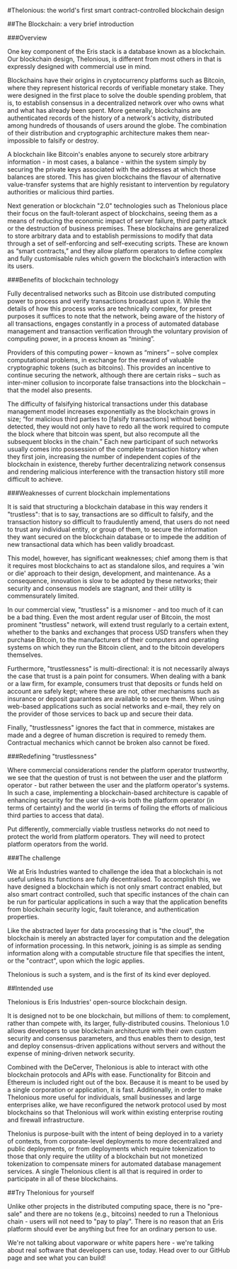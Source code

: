 #Thelonious: the world's first smart contract-controlled blockchain design 

##The Blockchain: a very brief introduction

###Overview

One key component of the Eris stack is a database known as a blockchain. Our blockchain design, Thelonious, is different from most others in that is expressly designed with commercial use in mind.

Blockchains have their origins in cryptocurrency platforms such as Bitcoin, where they represent historical records of verifiable monetary stake. They were designed in the first place to solve the double spending problem, that is, to establish consensus in a decentralized network over who owns what and what has already been spent. More generally, blockchains are authenticated records of the history of a network's activity, distributed among hundreds of thousands of users around the globe. The combination of their distribution and cryptographic architecture makes them near-impossible to falsify or destroy.

A blockchain like Bitcoin's enables anyone to securely store arbitrary information - in most cases, a balance - within the system simply by securing the private keys associated with the addresses at which those balances are stored. This has given blockchains the flavour of alternative value-transfer systems that are highly resistant to intervention by regulatory authorities or malicious third parties. 

Next generation or blockchain "2.0" technologies such as Thelonious place their focus on the fault-tolerant aspect of blockchains, seeing them as a means of reducing the economic impact of server failure, third party attack or the destruction of business premises. These blockchains are generalized to store arbitrary data and to establish permissions to modify that data through a set of self-enforcing and self-executing scripts. These are known as “smart contracts,” and they allow platform operators to define complex and fully customisable rules which govern the blockchain’s interaction with its users.

###Benefits of blockchain technology

Fully decentralised networks such as Bitcoin use distributed computing power to process and verify transactions broadcast upon it.  While the details of how this process works are technically complex, for present purposes it suffices to note that the network, being aware of the history of all transactions, engages constantly in a process of automated database management and transaction verification through the voluntary provision of computing power, in a process known as “mining”. 

Providers of this computing power – known as “miners” – solve complex computational problems, in exchange for the reward of valuable cryptographic tokens (such as bitcoins). This provides an incentive to continue securing the network, although there are certain risks – such as inter-miner collusion to incorporate false transactions into the blockchain – that the model also presents.

The difficulty of falsifying historical transactions under this database management model increases exponentially as the blockchain grows in size; “for malicious third parties to [falsify transactions] without being detected, they would not only have to redo all the work required to compute the block where that bitcoin was spent, but also recompute all the subsequent blocks in the chain.” Each new participant of such networks usually comes into possession of the complete transaction history when they first join, increasing the number of independent copies of the blockchain in existence, thereby further decentralizing network consensus and rendering malicious interference with the transaction history still more difficult to achieve.

###Weaknesses of current blockchain implementations

It is said that structuring a blockchain database in this way renders it "trustless": that is to say, transactions are so difficult to falsify, and the transaction history so difficult to fraudulently amend, that users do not need to trust any individual entity, or group of them, to secure the information they want secured on the blockchain database or to impede the addition of new transactional data which has been validly broadcast. 

This model, however, has significant weaknesses; chief among them is that it requires most blockchains to act as standalone silos, and requires a 'win or die' approach to their design, development, and maintenance. As a consequence, innovation is slow to be adopted by these networks; their security and consensus models are stagnant, and their utility is commensurately limited. 

In our commercial view, "trustless" is a misnomer - and too much of it can be a bad thing. Even the most ardent regular user of Bitcoin, the most prominent "trustless" network, will extend trust regularly to a certain extent, whether to the banks and exchanges that process USD transfers when they purchase Bitcoin, to the manufacturers of their computers and operating systems on which they run the Bitcoin client, and to the bitcoin developers themselves. 

Furthermore, "trustlessness" is multi-directional: it is not necessarily always the case that trust is a pain point for consumers. When dealing with a bank or a law firm, for example, consumers trust that deposits or funds held on account are safely kept; where these are not, other mechanisms such as insurance or deposit guarantees are available to secure them. When using web-based applications such as social networks and e-mail, they rely on the provider of those services to back up and secure their data.

Finally, "trustlessness" ignores the fact that in commerce, mistakes are made and a degree of human discretion is required to remedy them. Contractual mechanics which cannot be broken also cannot be fixed.

###Redefining "trustlessness"

Where commercial considerations render the platform operator trustworthy, we see that the question of trust is not between the user and the platform operator - but rather between the user and the platform operator's systems. In such a case, implementing a blockchain-based architecture is capable of enhancing security for the user vis-a-vis both the platform operator (in terms of certainty) and the world (in terms of foiling the efforts of malicious third parties to access that data).

Put differently, commercially viable trustless networks do not need to protect the world from platform operators. They will need to protect platform operators from the world. 

###The challenge

We at Eris Industries wanted to challenge the idea that a blockchain is not useful unless its functions are fully decentralised. To accomplish this, we have designed a blockchain which is not only smart contract enabled, but also smart contract controlled, such that specific instances of the chain can be run for particular applications in such a way that the application benefits from blockchain security logic, fault tolerance, and authentication properties.

Like the abstracted layer for data processing that is "the cloud", the blockchain is merely an abstracted layer for computation and the delegation of information processing. In this network, joining is as simple as sending information along with a computable structure file that specifies the intent, or the "contract", upon which the logic applies. 

Thelonious is such a system, and is the first of its kind ever deployed.

##Intended use

Thelonious is Eris Industries' open-source blockchain design. 

It is designed not to be one blockchain, but millions of them: to complement, rather than compete with, its larger, fully-distributed cousins.  Thelonious 1.0 allows developers to use blockchain architecture with their own custom security and consensus parameters, and thus enables them to design, test and deploy consensus-driven applications without servers and without the expense of mining-driven network security. 

Combined with the DeCerver, Thelonious is able to interact with othe blockchain protocols and APIs with ease. Functionality for Bitcoin and Ethereum is included right out of the box. Because it is meant to be used by a single corporation or application, it is fast. Additionally, in order to make Thelonious more useful for individuals, small businesses and large enterprises alike, we have reconfigured the network protocol used by most blockchains so that Thelonious will work within existing enterprise routing and firewall infrastructure.

Thelonius is purpose-built with the intent of being deployed in to a variety of contexts, from corporate-level deployments to more decentralized and public deployments, or from deployments which require tokenization to those that only require the utility of a blockchain but not monetized tokenization to compensate miners for automated database management services. A single Thelonious client is all that is required in order to participate in all of these blockchains. 

##Try Thelonious for yourself

Unlike other projects in the distributed computing space, there is no "pre-sale" and there are no tokens (e.g., bitcoins) needed to run a Thelonious chain - users will not need to "pay to play". There is no reason that an Eris platform should ever be anything but free for an ordinary person to use.

We're not talking about vaporware or white papers here - we're talking about real software that developers can use, today. Head over to our GitHub page and see what you can build! 

